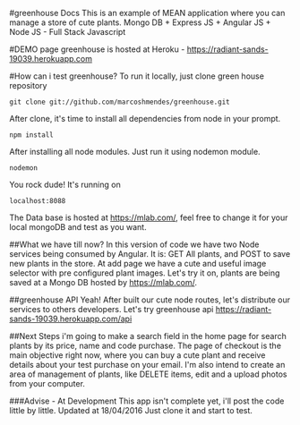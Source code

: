 #greenhouse Docs
This is an example of MEAN application where you can manage a store of cute plants.
Mongo DB + Express JS + Angular JS + Node JS - Full Stack Javascript

#DEMO page
greenhouse is hosted at Heroku - https://radiant-sands-19039.herokuapp.com

#How can i test greenhouse?
To run it locally, just clone green house repository

`git clone git://github.com/marcoshmendes/greenhouse.git`

After clone, it's time to install all dependencies from node in your prompt.

`npm install`

After installing all node modules. Just run it using nodemon module.

`nodemon`

You rock dude! It's running on 

`localhost:8088`

The Data base is hosted at https://mlab.com/, feel free to change it for your local mongoDB and test as you want.

##What we have till now?
In this version of code we have two Node services being consumed by Angular. It is: GET All plants, and POST to save new plants in the store. At add page we have a cute and useful image selector with pre configured plant images. Let's try it on, plants are being saved at a Mongo DB hosted by https://mlab.com/.

##greenhouse API
Yeah! After built our cute node routes, let's distribute our services to others developers. Let's try greenhouse api https://radiant-sands-19039.herokuapp.com/api

##Next Steps
i'm going to make a search field in the home page for search plants by its price, name and code purchase. The page of checkout is the main objective right now, where you can buy a cute plant and receive details about your test purchase on your email. I'm also intend to create an area of management of plants, like DELETE items, edit and a upload photos from your computer.

###Advise - At Development
This app isn't complete yet, i'll post the code little by little. Updated at 18/04/2016
Just clone it and start to test.





